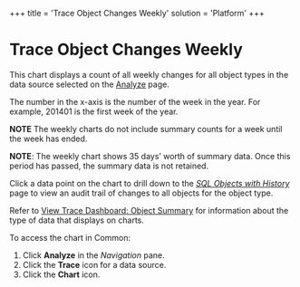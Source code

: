 +++
title = 'Trace Object Changes Weekly'
solution = 'Platform'
+++

# Trace Object Changes Weekly

This chart displays a count of all weekly changes for all object types
in the data source selected on the [Analyze](../Page_Desc/Analyze)
page.

<span>The number in the x-axis is the number of the week in the year.
For example, 201401 is the first week of the year.</span>

**NOTE** The weekly charts do not include summary counts for a week
until the week has ended.

**NOTE**: The weekly chart shows 35 days’ worth of summary data. Once
this period has passed, the summary data is not retained.

Click a data point on the chart to drill down to the *[SQL Objects with
History](../Page_Desc/SQL_Objects_With_History)* page to view an
audit trail of changes to all objects for the object type.

Refer to [View Trace Dashboard: Object
Summary](View_Trace_Dashboard_Object_Summary) for information about
the type of data that displays on charts.

To access the chart in Common:

1.  Click <span style="font-weight: bold;">Analyze</span> in the
    <span style="font-style: italic;">Navigation</span> pane.
2.  Click the <span style="font-weight: bold;">Trace</span> icon for a
    data source.
3.  Click the <span style="font-weight: bold;">Chart</span> icon.
